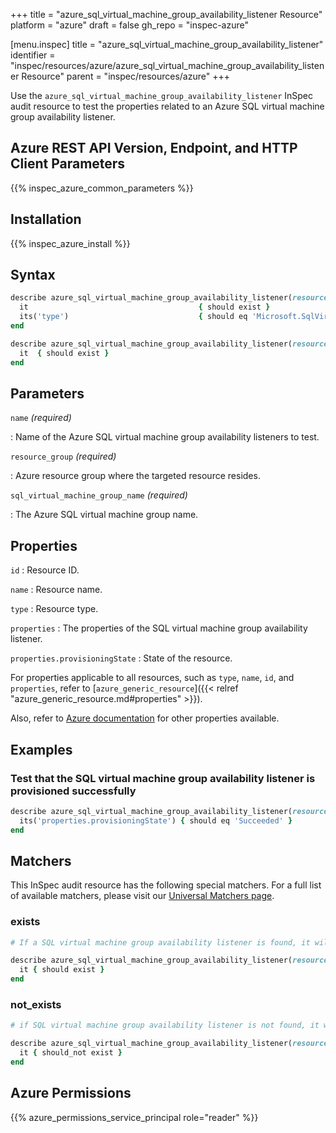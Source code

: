 +++
title = "azure_sql_virtual_machine_group_availability_listener Resource"
platform = "azure"
draft = false
gh_repo = "inspec-azure"

[menu.inspec]
title = "azure_sql_virtual_machine_group_availability_listener"
identifier = "inspec/resources/azure/azure_sql_virtual_machine_group_availability_listener Resource"
parent = "inspec/resources/azure"
+++

Use the `azure_sql_virtual_machine_group_availability_listener` InSpec audit resource to test the properties related to an Azure SQL virtual machine group availability listener.

## Azure REST API Version, Endpoint, and HTTP Client Parameters

{{% inspec_azure_common_parameters %}}

## Installation

{{% inspec_azure_install %}}

## Syntax

```ruby
describe azure_sql_virtual_machine_group_availability_listener(resource_group: 'RESOURCE_GROUP', sql_virtual_machine_group_name: 'SQL_VIRTUAL_MACHINE_GROUP_NAME', name: 'AVAILABILITY_LISTENER_NAME') do
  it                                      { should exist }
  its('type')                             { should eq 'Microsoft.SqlVirtualMachine/sqlVirtualMachineGroups/availabilityGroupListeners' }
end
```

```ruby
describe azure_sql_virtual_machine_group_availability_listener(resource_group: 'RESOURCE_GROUP', sql_virtual_machine_group_name: 'SQL_VIRTUAL_MACHINE_GROUP_NAME', name: 'AVAILABILITY_LISTENER_NAME') do
  it  { should exist }
end
```

## Parameters

`name` _(required)_

: Name of the Azure SQL virtual machine group availability listeners to test.

`resource_group` _(required)_

: Azure resource group where the targeted resource resides.

`sql_virtual_machine_group_name` _(required)_

: The Azure SQL virtual machine group name.

## Properties

`id`
: Resource ID.

`name`
: Resource name.

`type`
: Resource type.

`properties`
: The properties of the SQL virtual machine group availability listener.

`properties.provisioningState`
: State of the resource.

For properties applicable to all resources, such as `type`, `name`, `id`, and `properties`, refer to [`azure_generic_resource`]({{< relref "azure_generic_resource.md#properties" >}}).

Also, refer to [Azure documentation](https://docs.microsoft.com/en-us/rest/api/servicefabric/sfmeshrp-api-application_get) for other properties available.

## Examples

### Test that the SQL virtual machine group availability listener is provisioned successfully

```ruby
describe azure_sql_virtual_machine_group_availability_listener(resource_group: 'RESOURCE_GROUP', sql_virtual_machine_group_name: 'SQL_VIRTUAL_MACHINE_GROUP_NAME', name: 'AVAILABILITY_LISTENER_NAME') do
  its('properties.provisioningState') { should eq 'Succeeded' }
end
```

## Matchers

This InSpec audit resource has the following special matchers. For a full list of available matchers, please visit our [Universal Matchers page](/inspec/matchers/).

### exists

```ruby
# If a SQL virtual machine group availability listener is found, it will exist.

describe azure_sql_virtual_machine_group_availability_listener(resource_group: 'RESOURCE_GROUP', sql_virtual_machine_group_name: 'SQL_VIRTUAL_MACHINE_GROUP_NAME', name: 'AVAILABILITY_LISTENER_NAME') do
  it { should exist }
end
```

### not_exists

```ruby
# if SQL virtual machine group availability listener is not found, it will not exist

describe azure_sql_virtual_machine_group_availability_listener(resource_group: 'RESOURCE_GROUP', sql_virtual_machine_group_name: 'SQL_VIRTUAL_MACHINE_GROUP_NAME', name: 'AVAILABILITY_LISTENER_NAME') do
  it { should_not exist }
end
```

## Azure Permissions

{{% azure_permissions_service_principal role="reader" %}}
